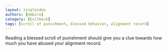 ```yaml
---
layout: singleidea
authors: [Umbire]
category: [EvilHack]
tags: [scroll of punishment, blessed behavior, alignment record]
---
```

Reading a blessed scroll of punishment should give you a clue towards how much
you have abused your alignment record.
